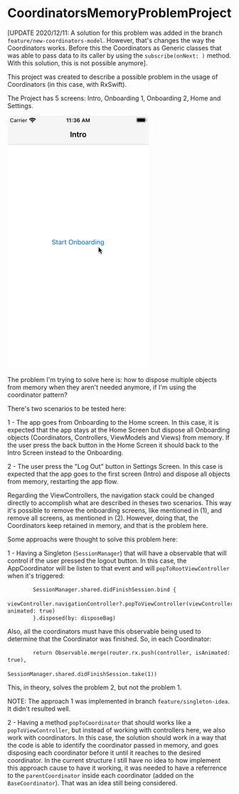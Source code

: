 # CoordinatorsMemoryProblemProject

[UPDATE 2020/12/11: A solution for this problem was added in the branch `feature/new-coordinators-model`. However, that's changes the way the Coordinators works. Before this the Coordinators as Generic classes that was able to pass data to its caller by using the `subscribe(onNext: )` method. With this solution, this is not possible anymore].

This project was created to describe a possible problem in the usage of Coordinators (in this case, with RxSwift).

The Project has 5 screens: Intro, Onboarding 1, Onboarding 2, Home and Settings.

![](resources/problem.gif)

The problem I'm trying to solve here is: how to dispose multiple objects from memory when they aren't needed anymore, if I'm using the coordinator pattern?

There's two scenarios to be tested here:

1 - The app goes from Onboarding to the Home screen. In this case, it is expected that the app stays at the Home Screen but dispose all Onboarding objects (Coordinators, Controllers, ViewModels and Views) from memory. If the user press the back button in the Home Screen it should back to the Intro Screen instead to the Onboarding.

2 - The user press the "Log Out" button in Settings Screen. In this case is expected that the app goes to the first screen (Intro) and dispose all objects from memory, restarting the app flow.

Regarding the ViewControllers, the navigation stack could be changed directly to accomplish what are described in theses two scenarios. This way it's possible to remove the onboarding screens, like mentioned in (1), and remove all screens, as mentioned in (2). However, doing that, the Coordinators keep retained in memory, and that is the problem here.

Some approachs were thought to solve this problem here:

1 - Having a Singleton (`SessionManager`) that will have a observable that will control if the user pressed the logout button. In this case, the AppCoordinator will be listen to that event and will `popToRootViewController` when it's triggered:
```
        SessionManager.shared.didFinishSession.bind {
            viewController.navigationController?.popToViewController(viewController, animated: true)
        }.disposed(by: disposeBag)
```

Also, all the coordinators must have this observable being used to determine that the Coordinator was finished. So, in each Coordinator:
```
        return Observable.merge(router.rx.push(controller, isAnimated: true),
                                SessionManager.shared.didFinishSession.take(1))
```

This, in theory, solves the problem 2, but not the problem 1.

NOTE: The approach 1 was implemented in branch `feature/singleton-idea`. It didn't resulted well.

2 - Having a method `popToCoordinator` that should works like a `popToViewController`, but instead of working with controllers here, we also work with coordinators. In this case, the solution should work in a way that the code is able to identify the coordinator passed in memory, and goes disposing each coordinator before it until it reaches to the desired coordinator. In the current structure I still have no idea to how implement this approach cause to have it working, it was needed to have a referrence to the `parentCoordinator` inside each coordinator (added on the `BaseCoordinator`). That was an idea still being considered.
